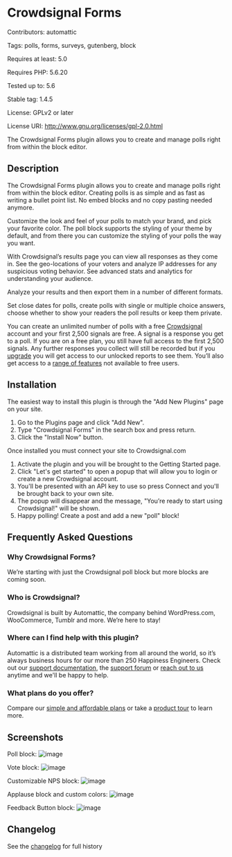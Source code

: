 # Crowdsignal Forms

Contributors: automattic

Tags: polls, forms, surveys, gutenberg, block

Requires at least: 5.0

Requires PHP: 5.6.20

Tested up to: 5.6

Stable tag: 1.4.5

License: GPLv2 or later

License URI: http://www.gnu.org/licenses/gpl-2.0.html


The Crowdsignal Forms plugin allows you to create and manage polls right from within the block editor.

## Description

The Crowdsignal Forms plugin allows you to create and manage polls right from within the block editor.
Creating polls is as simple and as fast as writing a bullet point list. No embed blocks and no copy pasting needed anymore.

Customize the look and feel of your polls to match your brand, and pick your favorite color. The poll block supports the styling of your theme by default, and from there you can customize the styling of your polls the way you want.

With Crowdsignal’s results page you can view all responses as they come in. See the geo-locations of your voters and analyze IP addresses for any suspicious voting behavior. See advanced stats and analytics for understanding your audience.

Analyze your results and then export them in a number of different formats.

Set close dates for polls, create polls with single or multiple choice answers, choose whether to show your readers the poll results or keep them private.

You can create an unlimited number of polls with a free [Crowdsignal](https://crowdsignal.com/) account and your first 2,500 signals are free. A signal is a response you get to a poll. If you are on a free plan, you still have full access to the first 2,500 signals. Any further responses you collect will still be recorded but if you [upgrade](https://crowdsignal.com/pricing/) you will get access to our unlocked reports to see them. You’ll also get access to a [range of features](https://crowdsignal.com/features/) not available to free users.

## Installation

The easiest way to install this plugin is through the "Add New Plugins" page on your site.
1. Go to the Plugins page and click "Add New".
2. Type "Crowdsignal Forms" in the search box and press return.
3. Click the "Install Now" button.

Once installed you must connect your site to Crowdsignal.com
1. Activate the plugin and you will be brought to the Getting Started page.
2. Click "Let's get started" to open a popup that will allow you to login or create a new Crowdsignal account.
3. You'll be presented with an API key to use so press Connect and you'll be brought back to your own site.
4. The popup will disappear and the message, "You’re ready to start using Crowdsignal!" will be shown.
5. Happy polling! Create a post and add a new "poll" block!


## Frequently Asked Questions

### Why Crowdsignal Forms?

We’re starting with just the Crowdsignal poll block but more blocks are coming soon.

### Who is Crowdsignal?

Crowdsignal is built by Automattic, the company behind WordPress.com, WooCommerce, Tumblr and more. We’re here to stay!

### Where can I find help with this plugin?

Automattic is a distributed team working from all around the world, so it’s always business hours for our more than 250 Happiness Engineers. Check out our [support documentation](https://crowdsignal.com/support/), the [support forum](https://wordpress.org/support/plugin/crowdsignal-forms/) or [reach out to us](https://crowdsignal.com/contact/) anytime and we'll be happy to help.

### What plans do you offer?
Compare our [simple and affordable plans](https://crowdsignal.com/pricing/) or take a [product tour](https://crowdsignal.com/features/) to learn more.


## Screenshots

Poll block:
![image](https://user-images.githubusercontent.com/157240/116736784-b7f77a00-a9c6-11eb-8b05-606084cfdb91.png)

Vote block:
![image](https://user-images.githubusercontent.com/157240/116736949-f9882500-a9c6-11eb-99e5-9e4b5fe12706.png)

Customizable NPS block:
![image](https://user-images.githubusercontent.com/157240/116736474-533c1f80-a9c6-11eb-8671-ef981cdd35e2.png)

Applause block and custom colors:
![image](https://user-images.githubusercontent.com/157240/116736193-f04a8880-a9c5-11eb-9854-3cacf9d5ec5b.png)

Feedback Button block:
![image](https://user-images.githubusercontent.com/157240/116735866-7c0fe500-a9c5-11eb-8358-a3fd01a1cfd2.png)


## Changelog

See the [changelog](changelog.txt) for full history
